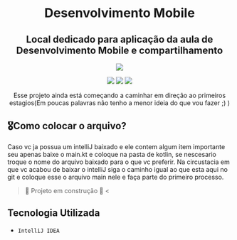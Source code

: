 <h1 align="center"> Desenvolvimento Mobile </h1>
<h2 align="center">Local dedicado para aplicação da aula de Desenvolvimento Mobile e compartilhamento</h2>

<p align="center">
<img loading="lazy" src="https://github.com/NicolasRbelo/Desenvovimento_Mobile/assets/140281624/564f0954-2130-4f55-9497-d99d179aa644">
</p>
<p align="center">
<img loading="lazy" src="https://img.shields.io/badge/Status-Em_Desenvolvimento-lightgreen">
<img loading="lazy" src="https://img.shields.io/badge/Materia-Desenvolvimento_Mobile-blue">
<img loading="lazy" src="https://img.shields.io/badge/Curso-Faculdade_Impacta_ADS-darkblue">
</p>

<p align="center">
Esse projeto ainda está começando a caminhar em direção ao primeiros estagios(Em poucas palavras não tenho a menor ideia do que vou fazer ;) )
</p>

<h2>🎖️Como colocar o arquivo?</h2>
<p>Caso vc ja possua um intelliJ baixado e ele contem algum item importante seu apenas baixe o main.kt e coloque na pasta de kotlin, se nescesario troque o nome do arquivo
baixado para o que vc preferir. Na circustacia em que vc acabou de baixar o intelliJ siga o caminho igual ao que esta aqui no git e coloque esse o arquivo main nele e faça parte 
do primeiro processo.
</p>

> :construction: Projeto em construção :construction: <

<h2>Tecnologia Utilizada</h2>
<ul>
<li>
 <code>IntelliJ IDEA</code>
</li>
</ul>
